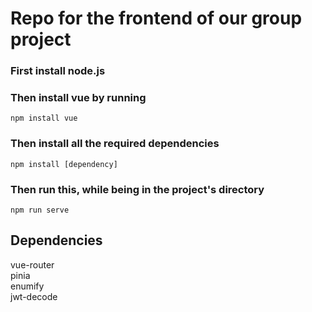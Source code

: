 # Repo for the frontend of our group project

### First install node.js

### Then install vue by running
```
npm install vue
```
### Then install all the required dependencies
```
npm install [dependency]
```

### Then run this, while being in the project's directory
```
npm run serve
```
## Dependencies

vue-router \
pinia \
enumify \
jwt-decode
